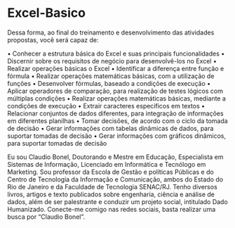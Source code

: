 # Excel-Basico
Dessa forma, ao final do treinamento e desenvolvimento das atividades propostas, você será capaz de:

• Conhecer a estrutura básica do Excel e suas principais funcionalidades
• Discernir sobre os requisitos de negócio para desenvolvê-los no Excel
• Realizar operações básicas o Excel
• Identificar a diferença entre função e fórmula
• Realizar operações matemáticas básicas, com a utilização de funções
• Desenvolver fórmulas, baseado a condições de execução
• Aplicar operadores de comparação, para realização de testes lógicos com múltiplas condições
• Realizar operações matemáticas básicas, mediante a condições de execução
• Extrair caracteres específicos em textos
• Relacionar conjuntos de dados diferentes, para integração de informações em diferentes planilhas
• Tomar decisões, de acordo com o ciclo da tomada de decisão
• Gerar informações com tabelas dinâmicas de dados, para suportar tomadas de decisão
• Gerar informações com gráficos dinâmicos, para suportar tomadas de decisão

Eu sou Claudio Bonel, Doutorando e Mestre em Educação, Especialista em Sistemas de Informação, Licenciado em Informática e Tecnólogo em Marketing. Sou professor da Escola de Gestão e políticas Públicas e do Centro de Tecnologia da Informação e Comunicação, ambos do Estado do Rio de Janeiro e da Faculdade de Tecnologia SENAC/RJ. Tenho diversos livros, artigos e texto publicados sobre engenharia, ciência e análise de dados, além de ser palestrante e conduzir um projeto social, intitulado Dado Humanizado. Conecte-me comigo nas redes sociais, basta realizar  uma busca por “Claudio Bonel”.

